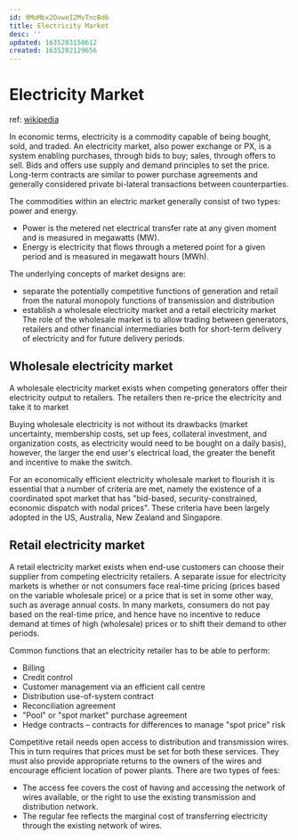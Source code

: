 ```yaml
---
id: 9MuMbx2OvweI2MvTncBd6
title: Electricity Market
desc: ''
updated: 1635203150612
created: 1635202129656
---
```

# Electricity Market

ref: [wikipedia](https://en.wikipedia.org/wiki/Electricity_market)

In economic terms, electricity is a commodity capable of being bought, sold, and traded. An electricity market, also power exchange or PX, is a system enabling purchases, through bids to buy; sales, through offers to sell. Bids and offers use supply and demand principles to set the price. Long-term contracts are similar to power purchase agreements and generally considered private bi-lateral transactions between counterparties.

The commodities within an electric market generally consist of two types: power and energy. 
- Power is the metered net electrical transfer rate at any given moment and is measured in megawatts (MW). 
- Energy is electricity that flows through a metered point for a given period and is measured in megawatt hours (MWh).

The underlying concepts of market designs are:
- separate the potentially competitive functions of generation and retail from the natural monopoly functions of transmission and distribution
- establish a wholesale electricity market and a retail electricity market
The role of the wholesale market is to allow trading between generators, retailers and other financial intermediaries both for short-term delivery of electricity and for future delivery periods.

## Wholesale electricity market
A wholesale electricity market exists when competing generators offer their electricity output to retailers. The retailers then re-price the electricity and take it to market

Buying wholesale electricity is not without its drawbacks (market uncertainty, membership costs, set up fees, collateral investment, and organization costs, as electricity would need to be bought on a daily basis), however, the larger the end user's electrical load, the greater the benefit and incentive to make the switch.

For an economically efficient electricity wholesale market to flourish it is essential that a number of criteria are met, namely the existence of a coordinated spot market that has "bid-based, security-constrained, economic dispatch with nodal prices". These criteria have been largely adopted in the US, Australia, New Zealand and Singapore.

## Retail electricity market
A retail electricity market exists when end-use customers can choose their supplier from competing electricity retailers. A separate issue for electricity markets is whether or not consumers face real-time pricing (prices based on the variable wholesale price) or a price that is set in some other way, such as average annual costs. In many markets, consumers do not pay based on the real-time price, and hence have no incentive to reduce demand at times of high (wholesale) prices or to shift their demand to other periods.

Common functions that an electricity retailer has to be able to perform:
- Billing
- Credit control
- Customer management via an efficient call centre
- Distribution use-of-system contract
- Reconciliation agreement
- "Pool" or "spot market" purchase agreement
- Hedge contracts – contracts for differences to manage "spot price" risk

Competitive retail needs open access to distribution and transmission wires. This in turn requires that prices must be set for both these services. They must also provide appropriate returns to the owners of the wires and encourage efficient location of power plants. There are two types of fees:
- The access fee covers the cost of having and accessing the network of wires available, or the right to use the existing transmission and distribution network. 
- The regular fee reflects the marginal cost of transferring electricity through the existing network of wires.

